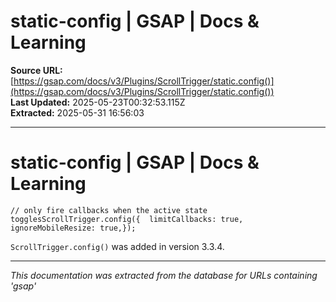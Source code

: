 # static-config | GSAP | Docs & Learning

**Source URL:** [https://gsap.com/docs/v3/Plugins/ScrollTrigger/static.config()](https://gsap.com/docs/v3/Plugins/ScrollTrigger/static.config())  
**Last Updated:** 2025-05-23T00:32:53.115Z  
**Extracted:** 2025-05-31 16:56:03

---

# static-config | GSAP | Docs & Learning

```
// only fire callbacks when the active state togglesScrollTrigger.config({  limitCallbacks: true,  ignoreMobileResize: true,});
```

`ScrollTrigger.config()` was added in version 3.3.4.

---

*This documentation was extracted from the database for URLs containing 'gsap'*
